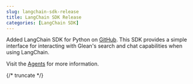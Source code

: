 ```yaml
---
slug: langchain-sdk-release
title: LangChain SDK Release
categories: [LangChain SDK]
---
```


Added LangChain SDK for Python on [GitHub](https://github.com/gleanwork/langchain-glean). This SDK provides a simple interface for interacting with Glean's search and chat capabilities when using LangChain.

Visit the [Agents](guides/agents/) for more information.

{/* truncate */}